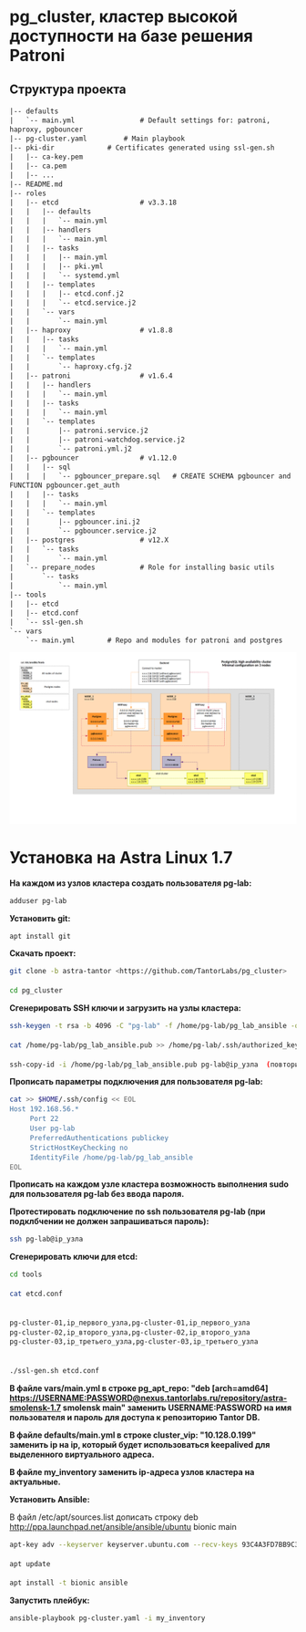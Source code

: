 # pg_cluster, кластер высокой доступности на базе решения Patroni

## Структура проекта

```
|-- defaults
|   `-- main.yml				# Default settings for: patroni, haproxy, pgbouncer
|-- pg-cluster.yaml			# Main playbook
|-- pki-dir				# Certificates generated using ssl-gen.sh
|   |-- ca-key.pem
|   |-- ca.pem
|   |-- ...
|-- README.md
|-- roles
|   |-- etcd					# v3.3.18
|   |   |-- defaults
|   |   |   `-- main.yml
|   |   |-- handlers
|   |   |   `-- main.yml
|   |   |-- tasks
|   |   |   |-- main.yml
|   |   |   |-- pki.yml
|   |   |   `-- systemd.yml
|   |   |-- templates
|   |   |   |-- etcd.conf.j2
|   |   |   `-- etcd.service.j2
|   |   `-- vars
|   |       `-- main.yml
|   |-- haproxy					# v1.8.8
|   |   |-- tasks
|   |   |   `-- main.yml
|   |   `-- templates
|   |       `-- haproxy.cfg.j2
|   |-- patroni					# v1.6.4
|   |   |-- handlers
|   |   |   `-- main.yml
|   |   |-- tasks
|   |   |   `-- main.yml
|   |   `-- templates
|   |       |-- patroni.service.j2
|   |       |-- patroni-watchdog.service.j2
|   |       `-- patroni.yml.j2
|   |-- pgbouncer				# v1.12.0
|   |   |-- sql
|   |   |   `-- pgbouncer_prepare.sql	# CREATE SCHEMA pgbouncer and FUNCTION pgbouncer.get_auth
|   |   |-- tasks
|   |   |   `-- main.yml
|   |   `-- templates
|   |       |-- pgbouncer.ini.j2
|   |       `-- pgbouncer.service.j2
|   |-- postgres				# v12.X
|   |   `-- tasks
|   |       `-- main.yml
|   `-- prepare_nodes			# Role for installing basic utils
|       `-- tasks
|           `-- main.yml
|-- tools
|   |-- etcd
|   |-- etcd.conf
|   `-- ssl-gen.sh
`-- vars
	`-- main.yml		# Repo and modules for patroni and postgres
```

![Архитектура](pg_cluster.png)

# Установка на Astra Linux 1.7

**На каждом из узлов кластера создать пользователя pg-lab:**

```bash
adduser pg-lab
```

**Установить git:**

```bash
apt install git
```

**Скачать проект:**

```bash
git clone -b astra-tantor <https://github.com/TantorLabs/pg_cluster>

cd pg_cluster
```

**Сгенерировать SSH ключи и загрузить на узлы кластера:**

```bash
ssh-keygen -t rsa -b 4096 -C "pg-lab" -f /home/pg-lab/pg_lab_ansible -q -N ""

cat /home/pg-lab/pg_lab_ansible.pub >> /home/pg-lab/.ssh/authorized_keys

ssh-copy-id -i /home/pg-lab/pg_lab_ansible.pub pg-lab@ip_узла  (повторить для каждого узла)
```

**Прописать параметры подключения для пользователя pg-lab:**

```bash
cat >> $HOME/.ssh/config << EOL  
Host 192.168.56.*  
     Port 22  
     User pg-lab  
     PreferredAuthentications publickey  
     StrictHostKeyChecking no  
     IdentityFile /home/pg-lab/pg_lab_ansible  
EOL
```

**Прописать на каждом узле кластера возможность выполнения sudo для пользователя pg-lab без ввода пароля.**

**Протестировать подключение по ssh пользователя pg-lab (при подклбчении не должен запрашиваться пароль):**

```bash
ssh pg-lab@ip_узла
```

**Сгенерировать ключи для etcd:**

```bash
cd tools

cat etcd.conf


pg-cluster-01,ip_первого_узла,pg-cluster-01,ip_первого_узла  
pg-cluster-02,ip_второго_узла,pg-cluster-02,ip_второго_узла  
pg-cluster-03,ip_третьего_узла,pg-cluster-03,ip_третьего_узла  


./ssl-gen.sh etcd.conf
```

**В файле vars/main.yml в строке pg_apt_repo: "deb [arch=amd64] <https://USERNAME:PASSWORD@nexus.tantorlabs.ru/repository/astra-smolensk-1.7> smolensk main" заменить USERNAME:PASSWORD на имя пользователя и пароль для доступа к репозиторию Tantor DB.**

**В файле defaults/main.yml в строке cluster_vip: "10.128.0.199" заменить ip на ip, который будет использоваться keepalived для выделенного виртуального адреса.**

**В файле my_inventory заменить ip-адреса узлов кластера на актуальные.**

**Установить Ansible:**

В файл /etc/apt/sources.list дописать строку deb <http://ppa.launchpad.net/ansible/ansible/ubuntu> bionic main

```bash
apt-key adv --keyserver keyserver.ubuntu.com --recv-keys 93C4A3FD7BB9C367

apt update

apt install -t bionic ansible
```

**Запустить плейбук:**

```bash
ansible-playbook pg-cluster.yaml -i my_inventory
```




